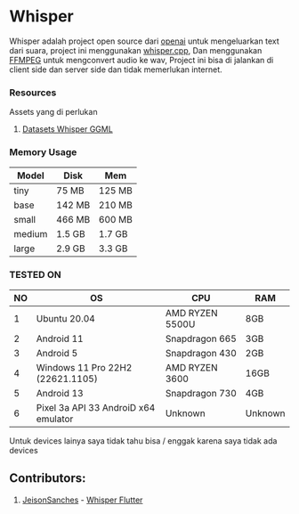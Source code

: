 # Whisper 

Whisper adalah project open source dari [openai](https://github.com/openai) untuk mengeluarkan text dari suara, project ini menggunakan [whisper.cpp](https://github.com/ggerganov/whisper.cpp), Dan menggunakan [FFMPEG](https://github.com/FFmpeg/FFmpeg) untuk mengconvert audio ke wav, Project ini bisa di jalankan di client side dan server side dan tidak memerlukan internet.

### Resources

Assets yang di perlukan

1. [Datasets Whisper GGML](https://huggingface.co/datasets/ggerganov/whisper.cpp)

### Memory Usage

|   Model     |   Disk     |   Mem     |
| -----       | ------     | --------- |
| tiny	      |75 MB	   |   125 MB  |
| base	      |142 MB	   |   210 MB  |
| small	      |466 MB	   |   600 MB  |
| medium	  |1.5 GB      |   1.7 GB  |
| large	      |2.9 GB      |   3.3 GB  |

### TESTED ON

|NO | OS | CPU | RAM |
|--| --- |--- | --- |
| 1 | Ubuntu 20.04 | AMD RYZEN 5500U | 8GB |
| 2 | Android 11 | Snapdragon 665| 3GB |
| 3 | Android 5 | Snapdragon 430 | 2GB |
| 4 | Windows 11 Pro 22H2 (22621.1105) | AMD RYZEN 3600| 16GB |
| 5 | Android 13 | Snapdragon 730 | 4GB |
| 6 | Pixel 3a API 33 AndroiD x64 emulator | Unknown | Unknown |

Untuk devices lainya saya tidak tahu bisa / enggak karena saya tidak ada devices

## Contributors:

1. [JeisonSanches](https://github.com/JeisonSanches) - [Whisper Flutter](https://github.com/azkadev/whisper_dart/tree/main/package/whisper_flutter)
